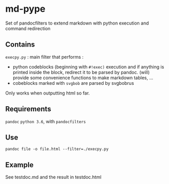 # md-pype

Set of pandocfilters to extend markdown with python execution and command redirection

## Contains

`execpy.py` : main filter that performs :
 - python codeblocks (beginning with `#!exec)` execution and if anything is printed inside the block, redirect it to be parsed by pandoc. (will) provide some convenience functions to make markdown tables, ...
- cobeblocks marked with `svgbob` are parsed by svgbobrus

Only works when outputting html so far.

## Requirements

`pandoc`
`python 3.6`, with `pandocfilters`

## Use

`pandoc file -o file.html --filter=./execpy.py`

## Example

See testdoc.md and the result in testdoc.html
